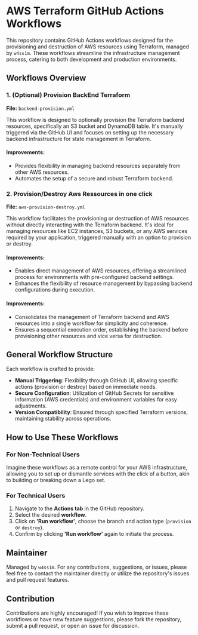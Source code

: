 # AWS Terraform GitHub Actions Workflows

This repository contains GitHub Actions workflows designed for the provisioning and destruction of AWS resources using Terraform, managed by `w4ss1m`. These workflows streamline the infrastructure management process, catering to both development and production environments.

## Workflows Overview

### 1. (Optional) Provision BackEnd Terraform

**File:** `backend-provision.yml`

This workflow is designed to optionally provision the Terraform backend resources, specifically an S3 bucket and DynamoDB table. It's manually triggered via the GitHub UI and focuses on setting up the necessary backend infrastructure for state management in Terraform.

#### Improvements:
- Provides flexibility in managing backend resources separately from other AWS resources.
- Automates the setup of a secure and robust Terraform backend.

### 2. Provision/Destroy Aws Ressources in one click 

**File:** `aws-provision-destroy.yml`

This workflow facilitates the provisioning or destruction of AWS resources without directly interacting with the Terraform backend. It's ideal for managing resources like EC2 instances, S3 buckets, or any AWS services required by your application, triggered manually with an option to provision or destroy.

#### Improvements:
- Enables direct management of AWS resources, offering a streamlined process for environments with pre-configured backend settings.
- Enhances the flexibility of resource management by bypassing backend configurations during execution.

#### Improvements:
- Consolidates the management of Terraform backend and AWS resources into a single workflow for simplicity and coherence.
- Ensures a sequential execution order, establishing the backend before provisioning other resources and vice versa for destruction.

## General Workflow Structure

Each workflow is crafted to provide:
- **Manual Triggering**: Flexibility through GitHub UI, allowing specific actions (provision or destroy) based on immediate needs.
- **Secure Configuration**: Utilization of GitHub Secrets for sensitive information (AWS credentials) and environment variables for easy adjustments.
- **Version Compatibility**: Ensured through specified Terraform versions, maintaining stability across operations.

## How to Use These Workflows

### For Non-Technical Users

Imagine these workflows as a remote control for your AWS infrastructure, allowing you to set up or dismantle services with the click of a button, akin to building or breaking down a Lego set.

### For Technical Users

1. Navigate to the **Actions tab** in the GitHub repository.
2. Select the desired **workflow**.
3. Click on **'Run workflow'**, choose the branch and action type (`provision` or `destroy`).
4. Confirm by clicking **'Run workflow'** again to initiate the process.

## Maintainer

Managed by `w4ss1m`. For any contributions, suggestions, or issues, please feel free to contact the maintainer directly or utilize the repository's issues and pull request features.

## Contribution

Contributions are highly encouraged! If you wish to improve these workflows or have new feature suggestions, please fork the repository, submit a pull request, or open an issue for discussion.
